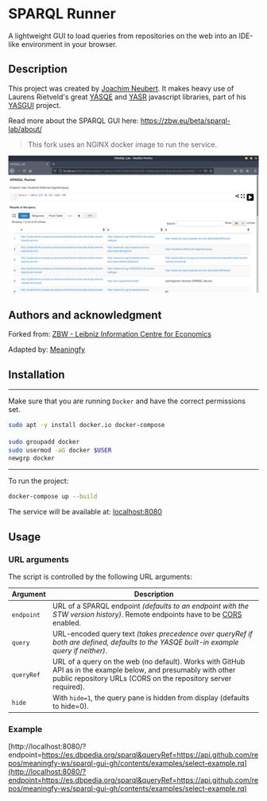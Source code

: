 # SPARQL Runner 

A lightweight GUI to load queries from repositories on the web into an IDE-like environment in your browser.

## Description
This project was created by [Joachim Neubert](https://github.com/jneubert). It makes heavy use
of Laurens Rietveld's great [YASQE](http://yasqe.yasgui.org/) and
[YASR](http://yasr.yasgui.org/) javascript libraries, part of his
[YASGUI](http://yasgui.org) project.

Read more about the SPARQL GUI here: https://zbw.eu/beta/sparql-lab/about/
> This fork uses an NGINX docker image to run the service.

![default view](resources/default.png)

## Authors and acknowledgment
Forked from: [ZBW - Leibniz Information Centre for Economics](https://github.com/zbw/sparql-gui-gh)

Adapted by: [Meaningfy](https://github.com/meaningfy-ws)

## Installation
---
Make sure that you are running `Docker` and have the correct permissions set.

```bash
sudo apt -y install docker.io docker-compose

sudo groupadd docker
sudo usermod -aG docker $USER
newgrp docker
```
---

To run the project:
```bash
docker-compose up --build
```
The service will be available at: [localhost:8080](http://localhost:8080)

## Usage
### URL arguments

The script is controlled by the following URL arguments:  

Argument | Description
---------|------------
`endpoint` | URL of a SPARQL endpoint *(defaults to an endpoint with the STW version history)*. Remote endpoints have to be [CORS](https://en.wikipedia.org/wiki/Cross-origin_resource_sharing) enabled.
`query`    | URL-encoded query text *(takes precedence over queryRef if both are defined, defaults to the YASQE built-in example query if neither)*.
`queryRef` | URL of a query on the web (no default). Works with GitHub API as in the example below, and presumably with other public repository URLs (CORS on the repository server required).
`hide`     | With `hide=1`, the query pane is hidden from display (defaults to hide=0).

### Example 
[http://localhost:8080/?endpoint=https://es.dbpedia.org/sparql&queryRef=https://api.github.com/repos/meaningfy-ws/sparql-gui-gh/contents/examples/select-example.rq](http://localhost:8080/?endpoint=https://es.dbpedia.org/sparql&queryRef=https://api.github.com/repos/meaningfy-ws/sparql-gui-gh/contents/examples/select-example.rq)

